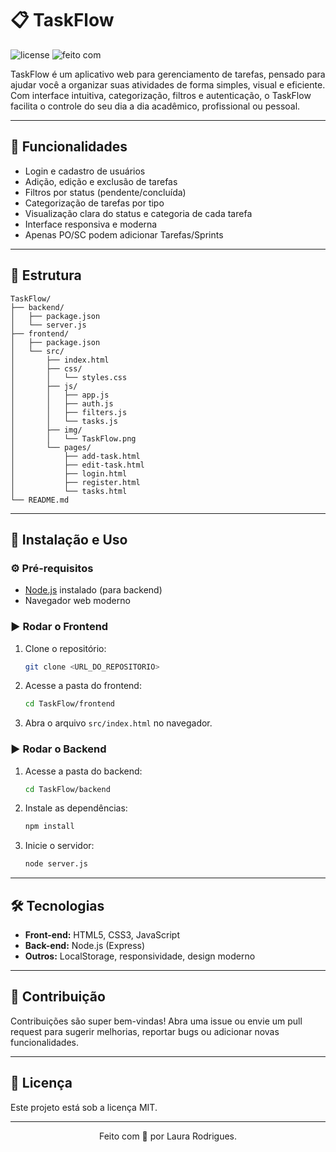 # 📋 TaskFlow

![license](https://img.shields.io/badge/license-MIT-green.svg)
![feito com](https://img.shields.io/badge/feito%20com-JS%20%7C%20Node.js%20%7C%20HTML%20%7C%20CSS-9cf)

TaskFlow é um aplicativo web para gerenciamento de tarefas, pensado para ajudar você a organizar suas atividades de forma simples, visual e eficiente. Com interface intuitiva, categorização, filtros e autenticação, o TaskFlow facilita o controle do seu dia a dia acadêmico, profissional ou pessoal.

---

## 🧠 Funcionalidades

- Login e cadastro de usuários
- Adição, edição e exclusão de tarefas
- Filtros por status (pendente/concluída)
- Categorização de tarefas por tipo
- Visualização clara do status e categoria de cada tarefa
- Interface responsiva e moderna
- Apenas PO/SC podem adicionar Tarefas/Sprints

---

## 📁 Estrutura

```
TaskFlow/
├── backend/
│   ├── package.json
│   └── server.js
├── frontend/
│   ├── package.json
│   └── src/
│       ├── index.html
│       ├── css/
│       │   └── styles.css
│       ├── js/
│       │   ├── app.js
│       │   ├── auth.js
│       │   ├── filters.js
│       │   └── tasks.js
│       ├── img/
│       │   └── TaskFlow.png
│       └── pages/
│           ├── add-task.html
│           ├── edit-task.html
│           ├── login.html
│           ├── register.html
│           └── tasks.html
└── README.md
```

---

## 🚀 Instalação e Uso

### ⚙️ Pré-requisitos

- [Node.js](https://nodejs.org/) instalado (para backend)
- Navegador web moderno

### ▶️ Rodar o Frontend

1. Clone o repositório:
   ```sh
   git clone <URL_DO_REPOSITORIO>
   ```
2. Acesse a pasta do frontend:
   ```sh
   cd TaskFlow/frontend
   ```
3. Abra o arquivo `src/index.html` no navegador.

### ▶️ Rodar o Backend

1. Acesse a pasta do backend:
   ```sh
   cd TaskFlow/backend
   ```
2. Instale as dependências:
   ```sh
   npm install
   ```
3. Inicie o servidor:
   ```sh
   node server.js
   ```

---

## 🛠️ Tecnologias

- **Front-end:** HTML5, CSS3, JavaScript
- **Back-end:** Node.js (Express)
- **Outros:** LocalStorage, responsividade, design moderno

---

## 🤝 Contribuição

Contribuições são super bem-vindas! Abra uma issue ou envie um pull request para sugerir melhorias, reportar bugs ou adicionar novas funcionalidades.

---

## 📄 Licença

Este projeto está sob a licença MIT.

---

<div align="center">
  Feito com 💚 por Laura Rodrigues.
</div>
